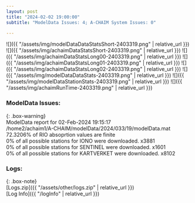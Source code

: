 ```yaml
---
layout: post
title: "2024-02-02 19:00:00"
subtitle: "ModelData Issues: 4; A-CHAIM System Issues: 0"

---
```


![]({{ "/assets/img/modelDataDataStatsShort-2403319.png" | relative_url }})
![]({{ "/assets/img/achaimDataStatsShort-2403319.png" | relative_url }})
![]({{ "/assets/img/achaimDataStatsLong00-2403319.png" | relative_url }})
![]({{ "/assets/img/achaimDataStatsLong01-2403319.png" | relative_url }})
![]({{ "/assets/img/achaimDataStatsLong02-2403319.png" | relative_url }})
![]({{ "/assets/img/modelDataDataStats-2403319.png" | relative_url }})
![]({{ "/assets/img/modelDataStationStats-2403319.png" | relative_url }})
![]({{ "/assets/img/achaimRunTime-2403319.png" | relative_url }})


### ModelData Issues:  
  
{: .box-warning}  
 ModelData report for 02-Feb-2024 19:15:17   
 /home2/achaim1/A-CHAIM/modelData/2024/033/19/modelData.mat   
 72.3206% of RIO absoprtion values are finite   
 0% of all possible stations for IONO were downloaded. x3881   
 0% of all possible stations for SENTINEL were downloaded. x1601   
 0% of all possible stations for KARTVERKET were downloaded. x8102   
  


### Logs:  
  
{: .box-note}  
[Logs.zip]({{ "/assets/other/logs.zip" | relative_url }})  
[Log Info]({{ "/logInfo" | relative_url }})  
